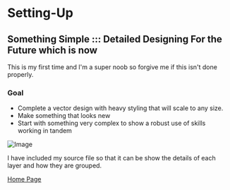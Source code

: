 # Setting-Up
## Something Simple ::: Detailed Designing For the Future which is now

This is my first time and I'm a super noob so forgive me if this isn't done properly.

### Goal

- Complete a vector design with heavy styling that will scale to any size.
- Make something that looks new
- Start with something very complex to show a robust use of skills working in tandem

![Image](src)

I have included my source file so that it can be show the details of each layer and how they are grouped.



[Home Page](http://JonathanMcMillan.cloud/)
